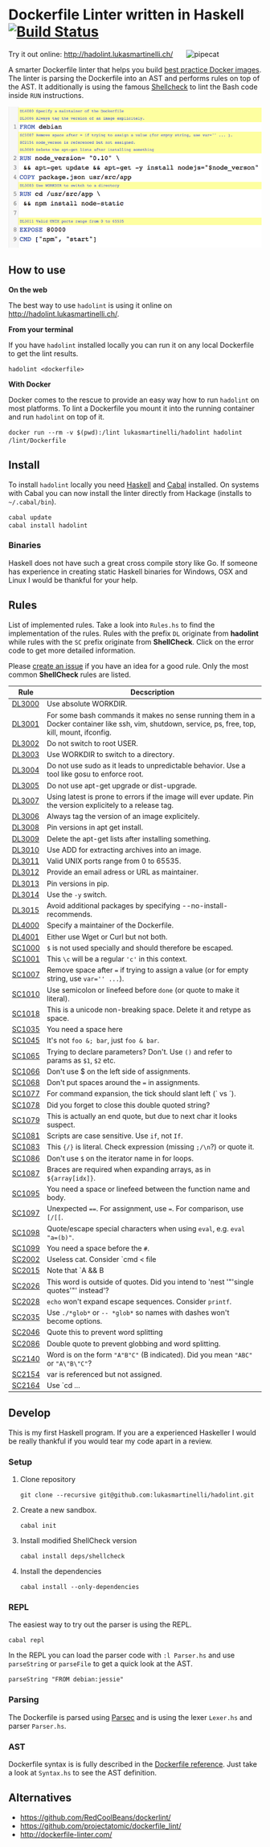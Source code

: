 # Dockerfile Linter written in Haskell [![Build Status](https://travis-ci.org/lukasmartinelli/hadolint.svg)](https://travis-ci.org/lukasmartinelli/hadolint)

<img align="right" alt="pipecat" width="150" src="http://hadolint.lukasmartinelli.ch/img/cat_container.png" />

Try it out online: http://hadolint.lukasmartinelli.ch/

A smarter Dockerfile linter that helps you build [best practice Docker images](https://docs.docker.com/engine/articles/dockerfile_best-practices/).
The linter is parsing the Dockerfile into an AST and performs rules on top of the AST.
It additionally is using the famous [Shellcheck](https://github.com/koalaman/shellcheck) to lint the Bash
code inside `RUN` instructions.

[![Screenshot](screenshot.png)](http://hadolint.lukasmartinelli.ch/)

## How to use

**On the web**

The best way to use `hadolint` is using it online on http://hadolint.lukasmartinelli.ch/.

**From your terminal**

If you have `hadolint` installed locally you can run it on any local Dockerfile
to get the lint results.

```
hadolint <dockerfile>
```

**With Docker**

Docker comes to the rescue to provide an easy way how to run `hadolint` on most platforms.
To lint a Dockerfile you mount it into the running container and run `hadolint` on top of it.

```
docker run --rm -v $(pwd):/lint lukasmartinelli/hadolint hadolint /lint/Dockerfile
```

## Install

To install `hadolint` locally you need [Haskell](https://www.haskell.org/platform/) and [Cabal](https://wiki.haskell.org/Cabal-Install) installed.
On systems with Cabal you can now install the linter directly from Hackage (installs to `~/.cabal/bin`).

```
cabal update
cabal install hadolint
```

### Binaries

Haskell does not have such a great cross compile story like Go. If someone has experience in
creating static Haskell binaries for Windows, OSX and Linux I would be thankful for your help.

## Rules

List of implemented rules. Take a look into `Rules.hs` to find the implementation of the rules.
Rules with the prefix `DL` originate from **hadolint** while rules with the `SC` prefix originate
from **ShellCheck**. Click on the error code to get more detailed information.

Please [create an issue](https://github.com/lukasmartinelli/hadolint/issues/new) if you have an idea for a good rule.
Only the most common **ShellCheck** rules are listed.

| Rule                                                              | Decscription
| ----------------------------------------------------------------- | --------------------------------------------------------------------------------------------------
| [DL3000](https://github.com/lukasmartinelli/hadolint/wiki/DL3000) | Use absolute WORKDIR.
| [DL3001](https://github.com/lukasmartinelli/hadolint/wiki/DL3001) | For some bash commands it makes no sense running them in a Docker container like ssh, vim, shutdown, service, ps, free, top, kill, mount, ifconfig.
| [DL3002](https://github.com/lukasmartinelli/hadolint/wiki/DL3002) | Do not switch to root USER.
| [DL3003](https://github.com/lukasmartinelli/hadolint/wiki/DL3003) | Use WORKDIR to switch to a directory.
| [DL3004](https://github.com/lukasmartinelli/hadolint/wiki/DL3004) | Do not use sudo as it leads to unpredictable behavior. Use a tool like gosu to enforce root.
| [DL3005](https://github.com/lukasmartinelli/hadolint/wiki/DL3005) | Do not use apt-get upgrade or dist-upgrade.
| [DL3007](https://github.com/lukasmartinelli/hadolint/wiki/DL3007) | Using latest is prone to errors if the image will ever update. Pin the version explicitely to a release tag.
| [DL3006](https://github.com/lukasmartinelli/hadolint/wiki/DL3006) | Always tag the version of an image explicitely.
| [DL3008](https://github.com/lukasmartinelli/hadolint/wiki/DL3008) | Pin versions in apt get install.
| [DL3009](https://github.com/lukasmartinelli/hadolint/wiki/DL3009) | Delete the apt-get lists after installing something.
| [DL3010](https://github.com/lukasmartinelli/hadolint/wiki/DL3010) | Use ADD for extracting archives into an image.
| [DL3011](https://github.com/lukasmartinelli/hadolint/wiki/DL3011) | Valid UNIX ports range from 0 to 65535.
| [DL3012](https://github.com/lukasmartinelli/hadolint/wiki/DL3012) | Provide an email adress or URL as maintainer.
| [DL3013](https://github.com/lukasmartinelli/hadolint/wiki/DL3013) | Pin versions in pip.
| [DL3014](https://github.com/lukasmartinelli/hadolint/wiki/DL3014) | Use the `-y` switch.
| [DL3015](https://github.com/lukasmartinelli/hadolint/wiki/DL3015) | Avoid additional packages by specifying --no-install-recommends.
| [DL4000](https://github.com/lukasmartinelli/hadolint/wiki/DL4000) | Specify a maintainer of the Dockerfile.
| [DL4001](https://github.com/lukasmartinelli/hadolint/wiki/DL4001) | Either use Wget or Curl but not both.
| [SC1000](https://github.com/koalaman/shellcheck/wiki/SC1000)      | `$` is not used specially and should therefore be escaped.
| [SC1001](https://github.com/koalaman/shellcheck/wiki/SC1001)      | This `\c` will be a regular `'c'`  in this context.
| [SC1007](https://github.com/koalaman/shellcheck/wiki/SC1007)      | Remove space after `=` if trying to assign a value (or for empty string, use `var='' ...`).
| [SC1010](https://github.com/koalaman/shellcheck/wiki/SC1010)      | Use semicolon or linefeed before `done` (or quote to make it literal).
| [SC1018](https://github.com/koalaman/shellcheck/wiki/SC1018)      | This is a unicode non-breaking space. Delete it and retype as space.
| [SC1035](https://github.com/koalaman/shellcheck/wiki/SC1035)      | You need a space here
| [SC1045](https://github.com/koalaman/shellcheck/wiki/SC1045)      | It's not `foo &; bar`, just `foo & bar`.
| [SC1065](https://github.com/koalaman/shellcheck/wiki/SC1065)      | Trying to declare parameters? Don't. Use `()` and refer to params as `$1`, `$2` etc.
| [SC1066](https://github.com/koalaman/shellcheck/wiki/SC1066)      | Don't use $ on the left side of assignments.
| [SC1068](https://github.com/koalaman/shellcheck/wiki/SC1068)      | Don't put spaces around the `=` in assignments.
| [SC1077](https://github.com/koalaman/shellcheck/wiki/SC1077)      | For command expansion, the tick should slant left (\` vs ´).
| [SC1078](https://github.com/koalaman/shellcheck/wiki/SC1078)      | Did you forget to close this double quoted string?
| [SC1079](https://github.com/koalaman/shellcheck/wiki/SC1079)      | This is actually an end quote, but due to next char it looks suspect.
| [SC1081](https://github.com/koalaman/shellcheck/wiki/SC1081)      | Scripts are case sensitive. Use `if`, not `If`.
| [SC1083](https://github.com/koalaman/shellcheck/wiki/SC1083)      | This `{/}` is literal. Check expression (missing `;/\n`?) or quote it.
| [SC1086](https://github.com/koalaman/shellcheck/wiki/SC1086)      | Don't use `$` on the iterator name in for loops.
| [SC1087](https://github.com/koalaman/shellcheck/wiki/SC1087)      | Braces are required when expanding arrays, as in `${array[idx]}`.
| [SC1095](https://github.com/koalaman/shellcheck/wiki/SC1095)      | You need a space or linefeed between the function name and body.
| [SC1097](https://github.com/koalaman/shellcheck/wiki/SC1097)      | Unexpected `==`. For assignment, use `=`. For comparison, use `[/[[`.
| [SC1098](https://github.com/koalaman/shellcheck/wiki/SC1098)      | Quote/escape special characters when using `eval`, e.g. `eval "a=(b)"`.
| [SC1099](https://github.com/koalaman/shellcheck/wiki/SC1099)      | You need a space before the `#`.
| [SC2002](https://github.com/koalaman/shellcheck/wiki/SC2002)      | Useless cat. Consider `cmd < file | ..` or `cmd file | ..` instead.
| [SC2015](https://github.com/koalaman/shellcheck/wiki/SC2015)      | Note that `A && B || C` is not if-then-else. C may run when A is true.
| [SC2026](https://github.com/koalaman/shellcheck/wiki/SC2026)      | This word is outside of quotes. Did you intend to 'nest '"'single quotes'"' instead'?
| [SC2028](https://github.com/koalaman/shellcheck/wiki/SC2028)      | `echo` won't expand escape sequences. Consider `printf`.
| [SC2035](https://github.com/koalaman/shellcheck/wiki/SC2035)      | Use `./*glob*` or `-- *glob*` so names with dashes won't become options.
| [SC2046](https://github.com/koalaman/shellcheck/wiki/SC2046)      | Quote this to prevent word splitting
| [SC2086](https://github.com/koalaman/shellcheck/wiki/SC2086)      | Double quote to prevent globbing and word splitting.
| [SC2140](https://github.com/koalaman/shellcheck/wiki/SC2140)      | Word is on the form `"A"B"C"` (B indicated). Did you mean `"ABC"` or `"A\"B\"C"`?
| [SC2154](https://github.com/koalaman/shellcheck/wiki/SC2154)      | var is referenced but not assigned.
| [SC2164](https://github.com/koalaman/shellcheck/wiki/SC2164)      | Use `cd ... || exit` in case `cd` fails.


## Develop

This is my first Haskell program. If you are a experienced Haskeller I would be really thankful
if you would tear my code apart in a review.

### Setup

1. Clone repository
    ```
    git clone --recursive git@github.com:lukasmartinelli/hadolint.git
    ```
2. Create a new sandbox.
    ```
    cabal init
    ```
3. Install modified ShellCheck version
    ```
    cabal install deps/shellcheck
    ```
4. Install the dependencies
    ```
    cabal install --only-dependencies
    ```

### REPL

The easiest way to try out the parser is using the REPL.

```
cabal repl
```

In the REPL you can load the parser code with `:l Parser.hs` and use `parseString` or `parseFile` to get a quick look at the AST.

```
parseString "FROM debian:jessie"
```

### Parsing

The Dockerfile is parsed using [Parsec](https://wiki.haskell.org/Parsec) and is using the lexer `Lexer.hs` and parser `Parser.hs`.

### AST

Dockerfile syntax is is fully described in the [Dockerfile reference](http://docs.docker.com/engine/reference/builder/).  Just take a look at `Syntax.hs` to see the AST definition.


## Alternatives

- https://github.com/RedCoolBeans/dockerlint/
- https://github.com/projectatomic/dockerfile_lint/
- http://dockerfile-linter.com/
